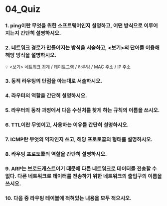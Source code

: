 # 04_Quiz

### 1. ping이란 무엇을 위한 소프트웨어인지 설명하고, 어떤 방식으로 이루어지는지 간단히 설명하시오.

### 2. 네트워크 경로가 만들어지는 방식을 서술하고, <보기>의 단어를 이용해 해당 방식을 설명하시오.

 

<aside>
💡 <보기> 네트워크 경계 / 데이트그램 / 라우팅 /  MAC 주소 / IP 주소

</aside>

### 3. 동적 라우팅의 단점을 아는대로 서술하시오.

### 4. 라우터의 역할을 간단히 설명하시오.

### 5. 라우터의 동작 과정에서 다음 수신처를 찾게 하는 규칙의 이름을 쓰시오.

### 6. TTL이란 무엇이고, 사용하는 이유를 간단히 설명하시오.

### 7. ICMP란 무엇의 약자인지 쓰고, 해당 프로토콜의 형태를 설명하시오.

### 8. 라우팅 프로토콜의 역할을 간단히 설명하시오.

### 9. ARP는 브로드캐스트이기 때문에 다른 네트워크로 데이터를 전송할 수 없다. 다른 네트워크로 데이터를 전송하기 위한 네트워크의 출입구의 이름을 쓰시오.

### 10. 다음 중 라우팅 테이블에 적혀있는 내용을 모두 적으시오.
